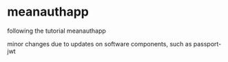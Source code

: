 # meanauthapp
following the tutorial meanauthapp

minor changes due to updates on software components, such as passport-jwt
